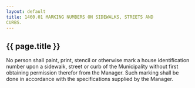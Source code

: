 ```yaml
---
layout: default 
title: 1460.01 MARKING NUMBERS ON SIDEWALKS, STREETS AND
CURBS.
---
```


{{ page.title }}
----------------

No person shall paint, print, stencil or otherwise mark a house
identification number upon a sidewalk, street or curb of the
Municipality without first obtaining permission therefor from the
Manager. Such marking shall be done in accordance with the
specifications supplied by the Manager.
